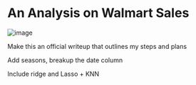 # An Analysis on Walmart Sales
![image](https://github.com/masonlonoff/WalmartSales/assets/117112918/de4fdb22-580a-4304-84ad-357867da6407)


Make this an official writeup that outlines my steps and plans

Add seasons, breakup the date column

Include ridge and Lasso + KNN
